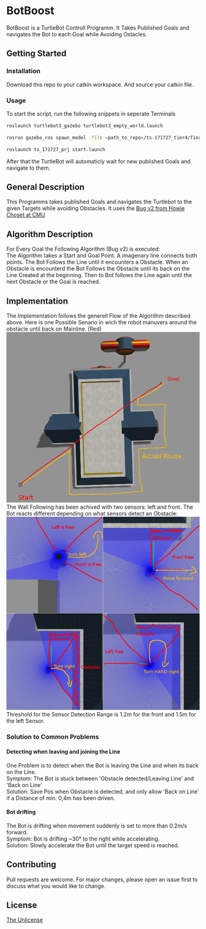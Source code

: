 # BotBoost

BotBoost is a TurtleBot Controll Programm. It Takes Published Goals and navigates the Bot to each Goal while Avoiding Ostacles.

## Getting Started
### Installation
Download this repo to your catkin workspace. And source your catkin file.

### Usage
To start the script, run the following snippets in seperate Terminals
```bash
roslaunch turtlebot3_gazebo turtlebot3_empty_world.launch
```
```bash
rosrun gazebo_ros spawn_model -file <path_to_repo>/ts-171727_tier4/final_project_practice/model.sdf -sdf -x 2 -y 1 -model mini_project
```
```bash
roslaunch ts_171727_prj start.launch
```

After that the TurtleBot will automaticly wait for new published Goals and navigate to them.

## General Description
This Programms takes published Goals and navigates the Turtlebot to the given Targets while avoiding Obstacles.
It uses the [Bug v2 from Howie Choset at CMU](https://www.cs.cmu.edu/~motionplanning/lecture/Chap2-Bug-Alg_howie.pdf)

## Algorithm Description

For Every Goal the Following Algorithm (Bug v2) is executed:  
The Algorithm takes a Start and Goal Point. A imagenary line connects both points. The Bot Follows the Line until it encounters a Obstacle. When an Obstacle is encounterd the Bot Follows the Obstacle until its back on the Line Created at the beginning. Then to Bot follows the Line again until the next Obstacle or the Goal is reached.

## Implementation
The Implementation follows the generell Flow of the Algorithm described above.
Here is one Possible Senario in wich the robot manuvers around the obstacle until back on Mainline. (Red)  
![ActualRoute](img/ActualRoute.png "ActualRoute")  
The Wall Following has been achived with two sensors: left and front. The Bot reacts different depending on what sensors detect an Obstacle:  
![SensorPic](img/ScanerStatus.png "SensorPic")  
Threshold for the Sensor Detection Range is 1.2m for the front and 1.5m for the left Sensor.

### Solution to Common Problems
#### Detecting when leaving and joining the Line
One Problem is to detect when the Bot is leaving the Line and when its back on the Line.  
Symptom: The Bot is stuck between 'Obstacle detected/Leaving Line' and 'Back on Line'  
Solution: Save Pos when Obstacle is detected, and only allow 'Back on Line' if a Distance of min. 0,4m has been driven.

#### Bot drifting
The Bot is drifting when movement suddenly is set to more than 0.2m/s forward.  
Symptom: Bot is drifting ~30° to the right while accelerating.  
Solution: Slowly accelerate the Bot until the target speed is reached.  


## Contributing
Pull requests are welcome. For major changes, please open an issue first to discuss what you would like to change.

## License
[The Unlicense](https://choosealicense.com/licenses/unlicense/)
